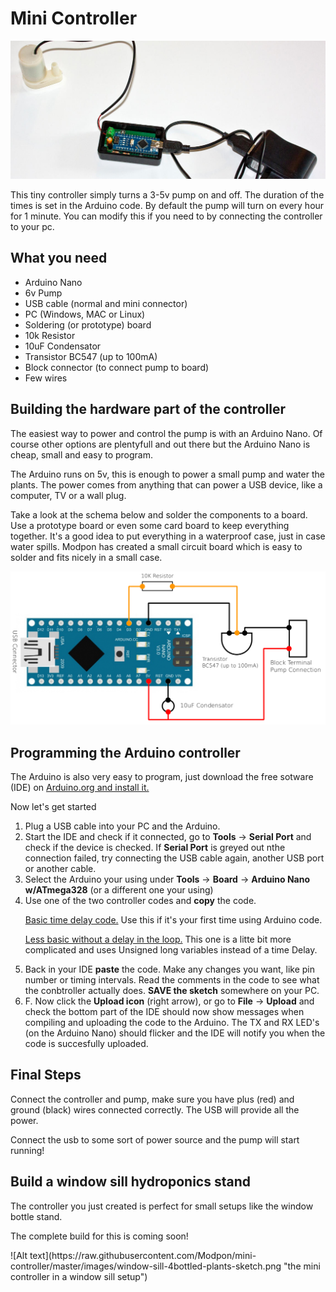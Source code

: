 # Mini Controller

![Alt text](https://raw.githubusercontent.com/Modpon/mini-controller/master/images/mini-modpon-controller-v1.jpg "The first build of the mini controller")

<p>This tiny controller simply turns a 3-5v pump on and off. The duration of the times is set in the Arduino code. By default the pump will turn on every hour for 1 minute. You can modify this if you need to by connecting the controller to your pc.</p>

<h2>What you need</h2>
<ul>
<li>Arduino Nano</li>
<li>6v Pump</li>
<li>USB cable (normal and mini connector)</li>
<li>PC (Windows, MAC or Linux)</li>
<li>Soldering (or prototype) board</li>
<li>10k Resistor</li>
<li>10uF Condensator</li>
<li>Transistor BC547 (up to 100mA)</li>
<li>Block connector (to connect pump to board)</li>
<li>Few wires</li>
</ul>

<h2>Building the hardware part of the controller</h2>
<p>The easiest way to power and control the pump is with an Arduino Nano. Of course other options are plentyfull and out there but the Arduino Nano is cheap, small and easy to program.</p>
<p>The Arduino runs on 5v, this is enough to power a small pump and water the plants. The power comes from anything that can power a USB device, like a computer, TV or a wall plug.</p>
<p>Take a look at the schema below and solder the components to a board. Use a prototype board or even some card board to keep everything together. It's a good idea to put everything in a waterproof case, just in case water spills. Modpon has created a small circuit board which is easy to solder and fits nicely in a small case.</p>

![Alt text](https://raw.githubusercontent.com/Modpon/mini-controller/master/images/Arduino-nano-mini-pump-schema.png "The arduino nano mini controller schema")

<h2>Programming the Arduino controller</h2>
<p>The Arduino is also very easy to program, just download the free sotware (IDE) on <a title="Download the Arduino IDE" href="http://arduino.org/downloads" target="_blank">Arduino.org and install it.</a></p>
<p>Now let's get started</p>

<ol>
<li>Plug a USB cable into your PC and the Arduino.</li>
<li>Start the IDE and check if it connected, go to <strong>Tools</strong> -&gt; <strong>Serial Port</strong> and check if the device is checked. If <strong>Serial Port</strong> is greyed out nthe connection failed, try connecting the USB cable again, another USB port or another cable.</li>
<li>Select the Arduino your using under <strong>Tools</strong> -&gt; <strong>Board</strong> -&gt; <strong>Arduino Nano w/ATmega328</strong> (or a different one your using)</li>
<li>Use one of the two controller codes and <strong>copy</strong> the code.

<p><a href="https://github.com/Modpon/mini-controller/blob/master/basicController.ino" target="blank">Basic time delay code.</a> Use this if it's your first time using Arduino code.</p>
<p><a href="https://github.com/Modpon/mini-controller/blob/master/pumpMiniController.ino" target="blank">Less basic without a delay in the loop.</a> This one is a litte bit more complicated and uses Unsigned long variables instead of a time Delay.</p>

</li>
<li>Back in your IDE <strong>paste</strong> the code. Make any changes you want, like pin number or timing intervals. Read the comments in the code to see what the conbtroller actually does. <strong>SAVE the sketch</strong> somewhere on your PC.</li>
<li>F. Now click the <strong>Upload icon</strong> (right arrow), or go to <strong>File</strong> -&gt; <strong>Upload</strong> and check the bottom part of the IDE should now show messages when compiling and uploading the code to the Arduino. The TX and RX LED's (on the Arduino Nano) should flicker and the IDE will notify you when the code is succesfully uploaded.</li>
</ol>

<h2>Final Steps</h2>
<p>Connect the controller and pump, make sure you have plus (red) and ground (black) wires connected correctly. The USB will provide all the power.</p>
<p>Connect the usb to some sort of power source and the pump will start running!</p>


<h2>Build a window sill hydroponics stand</h2>
<p>The controller you just created is perfect for small setups like the window bottle stand.</p>
<p>The complete build for this is coming soon!</p>
![Alt text](https://raw.githubusercontent.com/Modpon/mini-controller/master/images/window-sill-4bottled-plants-sketch.png "the mini controller in a window sill setup")